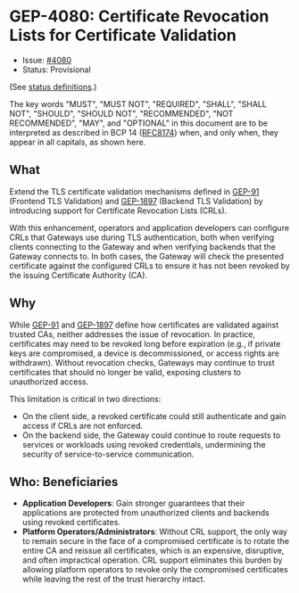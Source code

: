 # GEP-4080: Certificate Revocation Lists for Certificate Validation

* Issue: [#4080](https://github.com/kubernetes-sigs/gateway-api/issues/4080)
* Status: Provisional

(See [status definitions](../overview.md#gep-states).)

The key words "MUST", "MUST NOT", "REQUIRED", "SHALL", "SHALL NOT", "SHOULD",
"SHOULD NOT", "RECOMMENDED", "NOT RECOMMENDED", "MAY", and "OPTIONAL" in this
document are to be interpreted as described in BCP 14 ([RFC8174]) when, and
only when, they appear in all capitals, as shown here.

[RFC8174]: https://www.rfc-editor.org/rfc/rfc8174

## What
Extend the TLS certificate validation mechanisms defined in [GEP-91](../gep-91/index.md) (Frontend TLS Validation) and [GEP-1897](../gep-1897/index.md) (Backend TLS Validation) by introducing support for Certificate Revocation Lists (CRLs).  

With this enhancement, operators and application developers can configure CRLs that Gateways use during TLS authentication, both when verifying clients connecting to the Gateway and when verifying backends that the Gateway connects to. In both cases, the Gateway will check the presented certificate against the configured CRLs to ensure it has not been revoked by the issuing Certificate Authority (CA).

## Why
While [GEP-91](../gep-91/index.md) and [GEP-1897](../gep-1897/index.md) define how certificates are validated against trusted CAs, neither addresses the issue of revocation. In practice, certificates may need to be revoked long before expiration (e.g., if private keys are compromised, a device is decommissioned, or access rights are withdrawn). Without revocation checks, Gateways may continue to trust certificates that should no longer be valid, exposing clusters to unauthorized access.  

This limitation is critical in two directions:  
* On the client side, a revoked certificate could still authenticate and gain access if CRLs are not enforced.  
* On the backend side, the Gateway could continue to route requests to services or workloads using revoked credentials, undermining the security of service-to-service communication.  

## Who: Beneficiaries
* **Application Developers**: Gain stronger guarantees that their applications are protected from unauthorized clients and backends using revoked certificates.  
* **Platform Operators/Administrators**: Without CRL support, the only way to remain secure in the face of a compromised certificate is to rotate the entire CA and reissue all certificates, which is an expensive, disruptive, and often impractical operation. CRL support eliminates this burden by allowing platform operators to revoke only the compromised certificates while leaving the rest of the trust hierarchy intact.  
